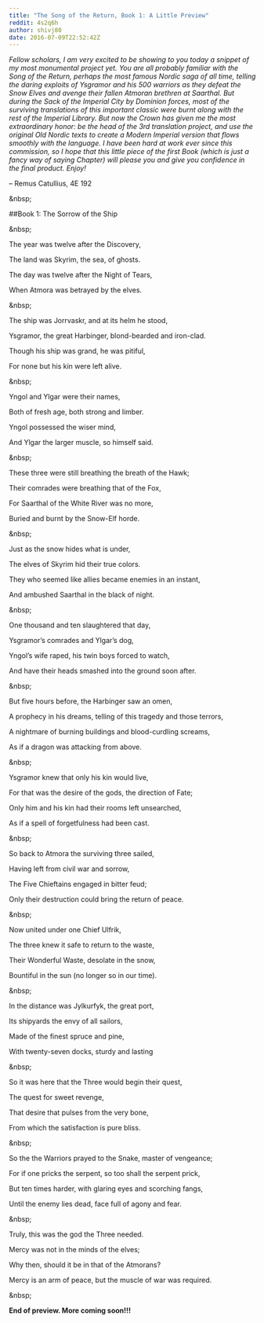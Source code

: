 ```yaml
---
title: "The Song of the Return, Book 1: A Little Preview"
reddit: 4s2q6h
author: shivj80
date: 2016-07-09T22:52:42Z
---
```



*Fellow scholars, I am very excited to be showing to you today a snippet of my most monumental project yet. You are all probably familiar with the Song of the Return, perhaps the most famous Nordic saga of all time, telling the daring exploits of Ysgramor and his 500 warriors as they defeat the Snow Elves and avenge their fallen Atmoran brethren at Saarthal. But during the Sack of the Imperial City by Dominion forces, most of the surviving translations of this important classic were burnt along with the rest of the Imperial Library. But now the Crown has given me the most extraordinary honor: be the head of the 3rd translation project, and use the original Old Nordic texts to create a Modern Imperial version that flows smoothly with the language. I have been hard at work ever since this commission, so I hope that this little piece of the first Book (which is just a fancy way of saying Chapter) will please you and give you confidence in the final product. Enjoy!*

– Remus Catullius, 4E 192

&amp;nbsp;

##Book 1: The Sorrow of the Ship

&amp;nbsp;

The year was twelve after the Discovery,

The land was Skyrim, the sea, of ghosts.

The day was twelve after the Night of Tears,

When Atmora was betrayed by the elves.

&amp;nbsp;

The ship was Jorrvaskr, and at its helm he stood,

Ysgramor, the great Harbinger, blond-bearded and iron-clad.

Though his ship was grand, he was pitiful,

For none but his kin were left alive.

&amp;nbsp;

Yngol and Ylgar were their names,

Both of fresh age, both strong and limber.

Yngol possessed the wiser mind, 

And Ylgar the larger muscle, so himself said.

&amp;nbsp;

These three were still breathing the breath of the Hawk;

Their comrades were breathing that of the Fox, 

For Saarthal of the White River was no more,

Buried and burnt by the Snow-Elf horde.

&amp;nbsp;

Just as the snow hides what is under,

The elves of Skyrim hid their true colors.

They who seemed like allies became enemies in an instant,

And ambushed Saarthal in the black of night. 

&amp;nbsp;

One thousand and ten slaughtered that day,

Ysgramor’s comrades and Ylgar’s dog,

Yngol’s wife raped, his twin boys forced to watch,

And have their heads smashed into the ground soon after. 

&amp;nbsp;

But five hours before, the Harbinger saw an omen,

A prophecy in his dreams, telling of this tragedy and those terrors,

A nightmare of burning buildings and blood-curdling screams,

As if a dragon was attacking from above.

&amp;nbsp;

Ysgramor knew that only his kin would live,

For that was the desire of the gods, the direction of Fate;

Only him and his kin had their rooms left unsearched,

As if a spell of forgetfulness had been cast.

&amp;nbsp;

So back to Atmora the surviving three sailed,

Having left from civil war and sorrow,

The Five Chieftains engaged in bitter feud;

Only their destruction could bring the return of peace.

&amp;nbsp;

Now united under one Chief Ulfrik,

The three knew it safe to return to the waste,

Their Wonderful Waste, desolate in the snow,

Bountiful in the sun (no longer so in our time).

&amp;nbsp;

In the distance was Jylkurfyk, the great port,

Its shipyards the envy of all sailors,

Made of the finest spruce and pine,

With twenty-seven docks, sturdy and lasting

&amp;nbsp;

So it was here that the Three would begin their quest,

The quest for sweet revenge,

That desire that pulses from the very bone,

From which the satisfaction is pure bliss. 

&amp;nbsp;

So the the Warriors prayed to the Snake, master of vengeance;

For if one pricks the serpent, so too shall the serpent prick,

But ten times harder, with glaring eyes and scorching fangs,

Until the enemy lies dead, face full of agony and fear.

&amp;nbsp;

Truly, this was the god the Three needed.

Mercy was not in the minds of the elves;

Why then, should it be in that of the Atmorans?

Mercy is an arm of peace, but the muscle of war was required.

&amp;nbsp;

**End of preview. More coming soon!!!**


